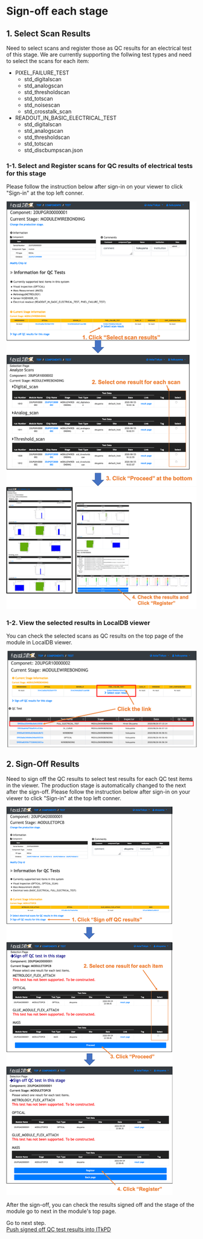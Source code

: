 # Sign-off each stage

## 1. Select Scan Results
Need to select scans and register those as QC results for an electrical test of this stage.
We are currently supporting the follwing test types and need to select the scans for each item:
- PIXEL_FAILURE_TEST
  - std_digitalscan
  - std_analogscan
  - std_thresholdscan
  - std_totscan
  - std_noisescan
  - std_crosstalk_scan
- READOUT_IN_BASIC_ELECTRICAL_TEST
  - std_digitalscan
  - std_analogscan
  - std_thresholdscan
  - std_totscan
  - std_discbumpscan.json

### 1-1. Select and Register scans for QC results of electrical tests for this stage

Please follow the instruction below after sign-in on your viewer to click "Sign-in" at the top left conner.

![demo scan](../images/qc-flow/select_scans.png)
![demo scan](../images/qc-flow/check_scan_results.png)

### 1-2. View the selected results in LocalDB viewer
You can check the selected scans as QC results on the top page of the module in LocalDB viewer.

![demo scan](../images/qc-flow/check_selected_results.png)


## 2. Sign-Off Results

Need to sign off the QC results to select test results for each QC test items in the viewer.
The production stage is automatically changed to the next after the sign-off.
Please follow the instruction below after sign-in on your viewer to click "Sign-in" at the top left conner.

![demo scan](../images/qc-flow/sign_off_results.png)

After the sign-off, you can check the results signed off and the stage of the module go to next in the module's top page.

Go to next step.<br>
[Push signed off QC test results into ITkPD](upload_itkpd.md)<br>
